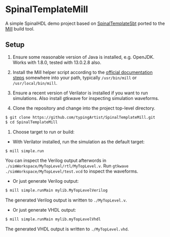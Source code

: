 # SpinalTemplateMill
A simple SpinalHDL demo project based on [SpinalTemplateSbt](https://github.com/SpinalHDL/SpinalTemplateSbt)
ported to the [Mill](https://www.lihaoyi.com/mill/) build tool.

## Setup

1. Ensure some reasonable version of Java is installed, e.g. OpenJDK. Works with 1.8.0, tested with 13.0.2.8 also.

1. Install the Mill helper script according to the [official documentation steps](https://www.lihaoyi.com/mill/#installation) somewhere into your path, typically ``/usr/bin/mill`` or ``/usr/local/bin/mill``.

1. Ensure a recent version of Verilator is installed if you want to run simulations. Also install gtkwave for inspecting simulation waveforms.

1. Clone the repository and change into the project top-level directory.
```sh
$ git clone https://github.com/typingArtist/SpinalTemplateMill.git
$ cd SpinalTemplateMill
```

1. Choose target to run or build:
  - With Verilator installed, run the simulation as the default target:
  ```sh
  $ mill simple.run
  ```
  You can inspect the Verilog output afterwords in ``./simWorkspace/MyTopLevel/rtl/MyTopLevel.v``. Run ``gtkwave ./simWorkspace/MyTopLevel/test.vcd`` to inspect the waveforms.
  - Or just generate Verilog output:
  ```sh
  $ mill simple.runMain mylib.MyTopLevelVerilog
  ```
  The generated Verilog output is written to ``./MyTopLevel.v``.
  - Or just generate VHDL output:
  ```sh
  $ mill simple.runMain mylib.myTopLevelVhdl
  ```
  The generated VHDL output is written to ``./MyTopLevel.vhd``.
